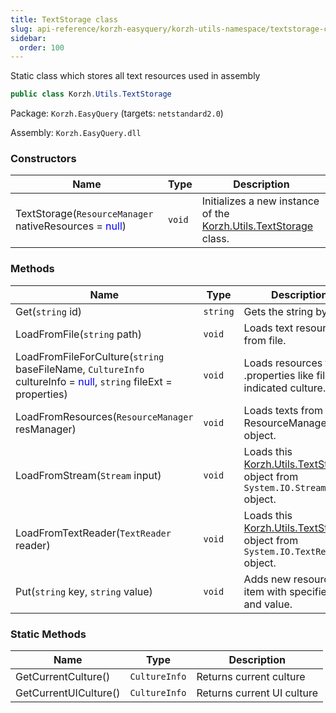 ```yaml
---
title: TextStorage class
slug: api-reference/korzh-easyquery/korzh-utils-namespace/textstorage-class
sidebar:
  order: 100
---
```


Static class which stores all text resources used in assembly
```csharp
public class Korzh.Utils.TextStorage

```
Package: `Korzh.EasyQuery` (targets: `netstandard2.0`)

Assembly: `Korzh.EasyQuery.dll`

### Constructors

| Name | Type | Description | 
| --- | --- | --- | 
| TextStorage(`ResourceManager` nativeResources = <span style='color: blue'>null</span>) | `void` | Initializes a new instance of the [Korzh.Utils.TextStorage](/easyquery/docs/api-reference/korzh-easyquery/korzh-utils-namespace/textstorage-class) class. | 


### Methods

| Name | Type | Description | 
| --- | --- | --- | 
| Get(`string` id) | `string` | Gets the string by its ID | 
| LoadFromFile(`string` path) | `void` | Loads text resources from file. | 
| LoadFromFileForCulture(`string` baseFileName, `CultureInfo` cultureInfo = <span style='color: blue'>null</span>, `string` fileExt = properties) | `void` | Loads resources from .properties like file for indicated culture. | 
| LoadFromResources(`ResourceManager` resManager) | `void` | Loads texts from ResourceManager object. | 
| LoadFromStream(`Stream` input) | `void` | Loads this [Korzh.Utils.TextStorage](/easyquery/docs/api-reference/korzh-easyquery/korzh-utils-namespace/textstorage-class) object from `System.IO.Stream` object. | 
| LoadFromTextReader(`TextReader` reader) | `void` | Loads this [Korzh.Utils.TextStorage](/easyquery/docs/api-reference/korzh-easyquery/korzh-utils-namespace/textstorage-class) object from `System.IO.TextReader` object. | 
| Put(`string` key, `string` value) | `void` | Adds new resource item with specified key and value. | 


### Static Methods

| Name | Type | Description | 
| --- | --- | --- | 
| GetCurrentCulture() | `CultureInfo` | Returns current culture | 
| GetCurrentUICulture() | `CultureInfo` | Returns current UI culture |

